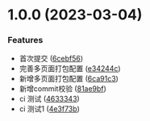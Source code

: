 # 1.0.0 (2023-03-04)


### Features

* 首次提交 ([6cebf56](https://github.com/hanhanbuku/webpack-demo/commit/6cebf563cf30015769c1432b9c6ce18e5cd57a3a))
* 完善多页面打包配置 ([e34244c](https://github.com/hanhanbuku/webpack-demo/commit/e34244cced0bb351413c39eb36ef8c76a46ee177))
* 新增多页面打包配置 ([6ca91c3](https://github.com/hanhanbuku/webpack-demo/commit/6ca91c3bacb6ed6ac319c91fb9c89c6240374ff3))
* 新增commit校验 ([81ae9bf](https://github.com/hanhanbuku/webpack-demo/commit/81ae9bfd8b6f6954e09dbc401ec543fac4c26359))
* ci 测试 ([4633343](https://github.com/hanhanbuku/webpack-demo/commit/4633343b6399946de6ad8e07b8bdd72dc7599129))
* ci 测试1 ([4e3f73b](https://github.com/hanhanbuku/webpack-demo/commit/4e3f73b3111b5a9f091559a8788da30d18829ab3))




